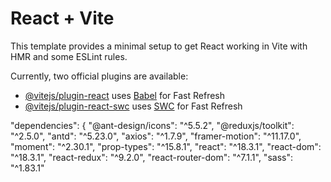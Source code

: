 # React + Vite

This template provides a minimal setup to get React working in Vite with HMR and some ESLint rules.

Currently, two official plugins are available:

- [@vitejs/plugin-react](https://github.com/vitejs/vite-plugin-react/blob/main/packages/plugin-react/README.md) uses [Babel](https://babeljs.io/) for Fast Refresh
- [@vitejs/plugin-react-swc](https://github.com/vitejs/vite-plugin-react-swc) uses [SWC](https://swc.rs/) for Fast Refresh




"dependencies": {
    "@ant-design/icons": "^5.5.2",
    "@reduxjs/toolkit": "^2.5.0",
    "antd": "^5.23.0",
    "axios": "^1.7.9",
    "framer-motion": "^11.17.0",
    "moment": "^2.30.1",
    "prop-types": "^15.8.1",
    "react": "^18.3.1",
    "react-dom": "^18.3.1",
    "react-redux": "^9.2.0",
    "react-router-dom": "^7.1.1",
    "sass": "^1.83.1"
